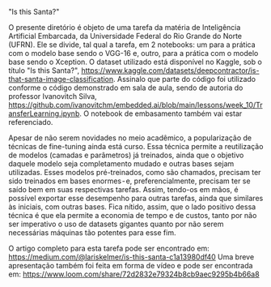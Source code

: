 "Is this Santa?"

O presente diretório é objeto de uma tarefa da matéria de Inteligência Artificial Embarcada, da Universidade Federal do Rio Grande do Norte (UFRN). Ele se divide, tal qual a tarefa, em 2 notebooks: um para a prática com o modelo base sendo o VGG-16 e, outro, para a prática com o modelo base sendo o Xception. O dataset utilizado está disponível no Kaggle, sob o título "Is this Santa?", https://www.kaggle.com/datasets/deepcontractor/is-that-santa-image-classification. Assinalo que parte do código foi utilizado conforme o código demonstrado em sala de aula, sendo de autoria do professor Ivanovitch Silva, https://github.com/ivanovitchm/embedded.ai/blob/main/lessons/week_10/TransferLearning.ipynb. O notebook de embasamento também vai estar referenciado.

Apesar de não serem novidades no meio acadêmico, a popularização de técnicas de fine-tuning ainda está curso. Essa técnica permite a reutilização de modelos (camadas e parâmetros) já treinados, ainda que o objetivo daquele modelo seja completamento mudado e outras bases sejam utilizadas. Esses modelos pré-treinados, como são chamados, precisam ter sido treinados em bases enormes - e, preferencialmente, precisam ter se saído bem em suas respectivas tarefas. Assim, tendo-os em mãos, é possível exportar esse desempenho para outras tarefas, ainda que similares às iniciais, com outras bases. Fica nítido, assim, que o lado positivo dessa técnica é que ela permite a economia de tempo e de custos, tanto por não ser imperativo o uso de datasets gigantes quanto por não serem necessárias máquinas tão potentes para esse fim.

O artigo completo para esta tarefa pode ser encontrado em:
https://medium.com/@lariskelmer/is-this-santa-c1a13980df40
Uma breve apresentação também foi feita em forma de vídeo e pode ser encontrada em:
https://www.loom.com/share/72d2832e79324b8cb9aec9295b4b66a8
